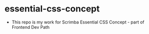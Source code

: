 # essential-css-concept

- This repo is my work for Scrimba Essential CSS Concept - part of Frontend Dev Path
